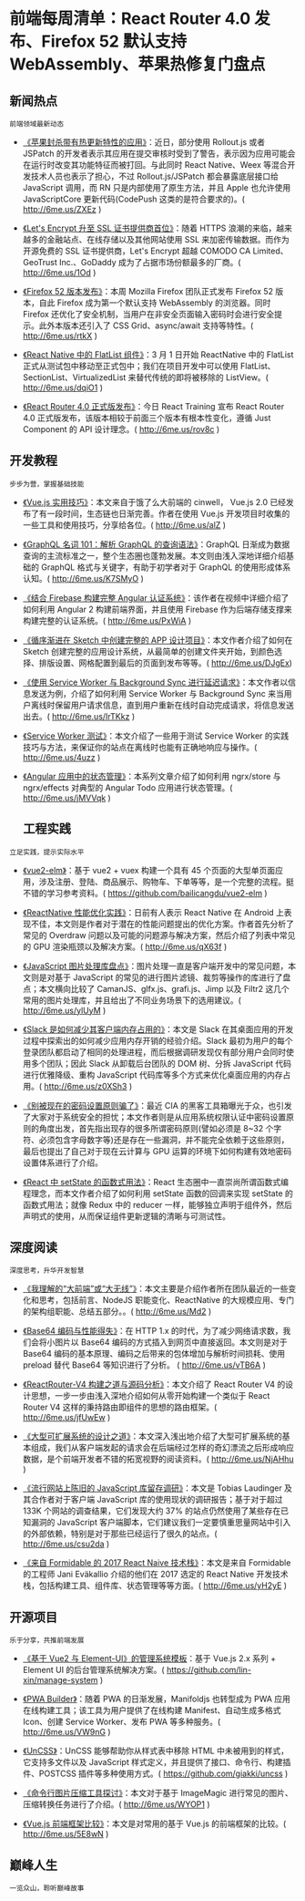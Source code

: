 ﻿# 前端每周清单：React Router 4.0 发布、Firefox 52 默认支持 WebAssembly、苹果热修复门盘点

## 新闻热点

`前端领域最新动态`

- [《苹果封杀带有热更新特性的应用》](http://6me.us/ZXEz)：近日，部分使用 Rollout.js 或者 JSPatch 的开发者表示其应用在提交审核时受到了警告，表示因为应用可能会在运行时改变其功能特征而被打回。与此同时 React Native、Weex 等混合开发技术人员也表示了担心，不过 Rollout.js/JSPatch 都会暴露底层接口给 JavaScript 调用，而 RN 只是内部使用了原生方法，并且 Apple 也允许使用 JavaScriptCore 更新代码(CodePush 这类的是符合要求的)。( http://6me.us/ZXEz )

- [《Let's Encrypt 升至 SSL 证书提供商首位》](http://6me.us/1Od)：随着 HTTPS 浪潮的来临，越来越多的金融站点、在线存储以及其他网站使用 SSL 来加密传输数据。而作为开源免费的 SSL 证书提供商，Let's Encrypt 超越 COMODO CA Limited、GeoTrust Inc.、GoDaddy 成为了占据市场份额最多的厂商。( http://6me.us/1Od )

- [《Firefox 52 版本发布》](http://6me.us/rtkX)：本周 Mozilla Firefox 团队正式发布 Firefox 52 版本，自此 Firefox 成为第一个默认支持 WebAssembly 的浏览器。同时 Firefox 还优化了安全机制，当用户在非安全页面输入密码时会进行安全提示。此外本版本还引入了 CSS Grid、async/await 支持等特性。( http://6me.us/rtkX )

- [《React Native 中的 FlatList 组件》](http://6me.us/dqiO1)：3 月 1 日开始 ReactNative 中的 FlatList 正式从测试包中移动至正式包中；我们在项目开发中可以使用 FlatList、SectionList、VirtualizedList 来替代传统的即将被移除的 ListView。( http://6me.us/dqiO1 )

- [《React Router 4.0 正式版发布》](http://6me.us/rov8c)：今日 React Training 宣布 React Router 4.0 正式版发布，该版本相较于前面三个版本有根本性变化，遵循 Just Component 的 API 设计理念。( http://6me.us/rov8c )

## 开发教程

`步步为营，掌握基础技能`

- [《Vue.js 实用技巧》](http://6me.us/alZ)：本文来自于饿了么大前端的 cinwell， Vue.js 2.0 已经发布了有一段时间，生态链也日渐完善。作者在使用 Vue.js 开发项目时收集的一些工具和使用技巧，分享给各位。( http://6me.us/alZ )

- [《GraphQL 名词 101：解析 GraphQL 的查询语法》](http://6me.us/K7SMyO)：GraphQL 日渐成为数据查询的主流标准之一，整个生态圈也蓬勃发展。本文则由浅入深地详细介绍基础的 GraphQL 格式与关键字，有助于初学者对于 GraphQL 的使用形成体系认知。( http://6me.us/K7SMyO )

- [《结合 Firebase 构建完整 Angular 认证系统》](http://6me.us/PxWiA)：该作者在视频中详细介绍了如何利用 Angular 2 构建前端界面，并且使用 Firebase 作为后端存储支撑来构建完整的认证系统。( http://6me.us/PxWiA )

- [《循序渐进在 Sketch 中创建完整的 APP 设计项目》](http://6me.us/DJgEx)：本文作者介绍了如何在 Sketch 创建完整的应用设计系统，从最简单的创建文件夹开始，到颜色选择、排版设置、网格配置到最后的页面到发布等等。( http://6me.us/DJgEx)

- [《使用 Service Worker 与 Background Sync 进行延迟请求》](http://6me.us/IrTKkz)：本文作者以信息发送为例，介绍了如何利用 Service Worker 与 Background Sync 来当用户离线时保留用户请求信息，直到用户重新在线时自动完成请求，将信息发送出去。( http://6me.us/IrTKkz )

- [《Service Worker 测试》](http://6me.us/4uzz)：本文介绍了一些用于测试 Service Worker 的实践技巧与方法，来保证你的站点在离线时也能有正确地响应与操作。( http://6me.us/4uzz )

- [《Angular 应用中的状态管理》](http://6me.us/jMVVqk)：本系列文章介绍了如何利用 ngrx/store 与 ngrx/effects 对典型的 Angular Todo 应用进行状态管理。( http://6me.us/jMVVqk )
  ## 工程实践

`立足实践，提示实际水平`

- [《vue2-elm》](https://github.com/bailicangdu/vue2-elm)：基于 vue2 + vuex 构建一个具有 45 个页面的大型单页面应用，涉及注册、登陆、商品展示、购物车、下单等等，是一个完整的流程。挺不错的学习参考资料。( https://github.com/bailicangdu/vue2-elm )

- [《ReactNative 性能优化实践》](http://6me.us/qX63f)：日前有人表示 React Native 在 Android 上表现不佳，本文则是作者对于潜在的性能问题提出的优化方案。作者首先分析了常见的 Overdraw 问题以及可能的问题源与解决方案，然后介绍了列表中常见的 GPU 渲染瓶颈以及解决方案。( http://6me.us/qX63f )

- [《JavaScript 图片处理库盘点》](http://6me.us/ylUyM)：图片处理一直是客户端开发中的常见问题，本文则是对基于 JavaScript 的常见的进行图片滤镜、裁剪等操作的库进行了盘点；本文横向比较了 CamanJS、glfx.js、grafi.js、Jimp 以及 Filtr2 这几个常用的图片处理库，并且给出了不同业务场景下的选用建议。( http://6me.us/ylUyM )

- [《Slack 是如何减少其客户端内存占用的》](http://6me.us/z0XSh3)：本文是 Slack 在其桌面应用的开发过程中探索出的如何减少应用内存开销的经验介绍。Slack 最初为用户的每个登录团队都启动了相同的处理进程，而后根据调研发现仅有部分用户会同时使用多个团队；因此 Slack 从卸载后台团队的 DOM 树、分拆 JavaScript 代码进行优雅降级、重构 JavaScript 代码库等多个方式来优化桌面应用的内存占用。( http://6me.us/z0XSh3 )

- [《别被现在的密码设置原则骗了》](http://6me.us/Kfj0wz)：最近 CIA 的黑客工具箱曝光于众，也引发了大家对于系统安全的担忧；本文作者则是从应用系统权限认证中密码设置原则的角度出发，首先指出现存的很多所谓密码原则(譬如必须是 8~32 个字符、必须包含字母数字等)还是存在一些漏洞，并不能完全依赖于这些原则，最后也提出了自己对于现在云计算与 GPU 运算的环境下如何构建有效地密码设置体系进行了介绍。

- [《React 中 setState 的函数式用法》](http://6me.us/wiLi5)：React 生态圈中一直崇尚所谓函数式编程理念，而本文作者介绍了如何利用 setState 函数的回调来实现 setState 的函数式用法；就像 Redux 中的 reducer 一样，能够独立声明于组件外，然后声明式的使用，从而保证组件更新逻辑的清晰与可测试性。

## 深度阅读

`深度思考，升华开发智慧`

- [《我理解的“大前端”或“大无线”》](http://6me.us/Md2)：本文主要是介绍作者所在团队最近的一些变化和思考，包括前言、NodeJS 职能变化、ReactNative 的大规模应用、专门的架构组职能、总结五部分。。( http://6me.us/Md2 )

- [《Base64 编码与性能得失》](http://6me.us/vTB6A)：在 HTTP 1.x 的时代，为了减少网络请求数，我们会将小图片以 Base64 编码的方式插入到网页中直接返回。本文则是对于 Base64 编码的基本原理、编码之后带来的包体增加与解析时间损耗、使用 preload 替代 Base64 等知识进行了分析。 ( http://6me.us/vTB6A )

- [《ReactRouter-V4 构建之道与源码分析》](https://zhuanlan.zhihu.com/p/25696969)：本文介绍了 React Router V4 的设计思想，一步一步由浅入深地介绍如何从零开始构建一个类似于 React Router V4 这样的秉持路由即组件的思想的路由框架。( http://6me.us/jfUwEw )

- [《大型可扩展系统的设计之道》](http://6me.us/NjAHhu)：本文深入浅出地介绍了大型可扩展系统的基本组成，我们从客户端发起的请求会在后端经过怎样的奇幻漂流之后形成响应数据，是个前端开发者不错的拓宽视野的阅读资料。( http://6me.us/NjAHhu )

- [《流行网站上陈旧的 JavaScript 库留存调研》](http://6me.us/csu2da)：本文是 Tobias Laudinger 及其合作者对于客户端 JavaScript 库的使用现状的调研报告；基于对于超过 133K 个网站的调查结果，它们发现大约 37% 的站点仍然使用了某些存在已知漏洞的 JavaScript 客户端脚本，它们建议我们一定要慎重思量网站中引入的外部依赖，特别是对于那些已经运行了很久的站点。( http://6me.us/csu2da )

- [《来自 Formidable 的 2017 React Naive 技术栈》](http://6me.us/yH2yE)：本文是来自 Formidable 的工程师 Jani Eväkallio 介绍的他们在 2017 选定的 React Native 开发技术栈，包括构建工具、组件库、状态管理等等方面。( http://6me.us/yH2yE )

## 开源项目

`乐于分享，共推前端发展`

- [《基于 Vue2 与 Element-UI》的管理系统模板](https://github.com/lin-xin/manage-system)：基于 Vue.js 2.x 系列 + Element UI 的后台管理系统解决方案。( https://github.com/lin-xin/manage-system )

- [《PWA Builder》](http://6me.us/VW9nG)：随着 PWA 的日渐发展，Manifoldjs 也转型成为 PWA 应用在线构建工具；该工具为用户提供了在线构建 Manifest、自动生成多格式 Icon、创建 Service Worker、发布 PWA 等多种服务。( http://6me.us/VW9nG )

- [《UnCSS》](https://github.com/giakki/uncss)：UnCSS 能够帮助你从样式表中移除 HTML 中未被用到的样式，它支持多文件以及 JavaScript 样式定义，并且提供了接口、命令行、构建插件、POSTCSS 插件等多种使用方式。( https://github.com/giakki/uncss )

- [《命令行图片压缩工具探讨》](http://6me.us/WYOP1)：本文对于基于 ImageMagic 进行常见的图片、压缩转换任务进行了介绍。( http://6me.us/WYOP1 )

- [《Vue.js 前端框架比较》](http://6me.us/5E8wN)：本文是对常用的基于 Vue.js 的前端框架的比较。( http://6me.us/5E8wN )

## 巅峰人生

`一览众山，聆听巅峰故事`
